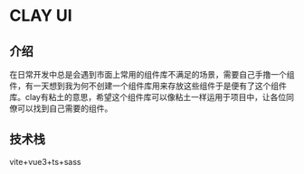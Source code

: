 # **CLAY UI**

## 介绍

在日常开发中总是会遇到市面上常用的组件库不满足的场景，需要自己手撸一个组件，有一天想到我为何不创建一个组件库用来存放这些组件于是便有了这个组件库。clay有粘土的意思，希望这个组件库可以像粘土一样运用于项目中，让各位同僚可以找到自己需要的组件。

## 技术栈

vite+vue3+ts+sass

